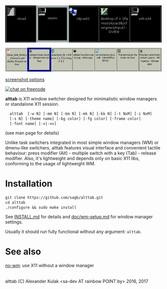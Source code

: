 <!-- This file is solely for github front page.
     For distribution, use doc/README instead. -->
![Default options, raw X11](doc/screenshots/alttab-default-rawx.png?raw=true)

![Low DPI](doc/screenshots/alttab-high.png?raw=true)

[screenshot options](doc/screenshots/screenshots.md)

[![chat on freenode](https://img.shields.io/badge/chat-on%20freenode-brightgreen.svg)](https://webchat.freenode.net/?channels=%23alttab)

**alttab** is X11 window switcher designed for minimalistic window managers
or standalone X11 session.
```
  alttab  [-w N] [-mm N] [-bm N] [-mk N] [-kk N] [-t NxM] [-i NxM]
  [-s N] [-theme name] [-bg color] [-fg color] [-frame color]
  [-font name] [-v|-vv]
```
(see man page for details)

Unlike task switchers integrated in most simple window managers (WM) or
dmenu-like switchers, alttab features visual interface and convenient
tactile behaviour: press modifier (Alt) - multiple switch with
a key (Tab) - release modifier.
Also, it's lightweight and depends only on basic X11 libs, conforming
to the usage of lightweight WM.

# Installation
```
git clone https://github.com/sagb/alttab.git
cd alttab
./configure && sudo make install
```
See [INSTALL.md](INSTALL.md) for details and [doc/wm-setup.md](doc/wm-setup.md)
for window manager settings.

Usually it should run fully functional without any argument: `alttab`.  

# See also

[no-wm](https://github.com/patrickhaller/no-wm): use X11 without a window manager  
   
   
alttab (C) Alexander Kulak &lt;sa-dev AT rainbow POINT by&gt; 2016, 2017

